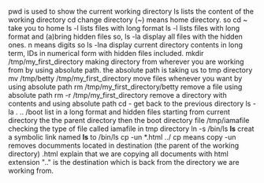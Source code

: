 pwd is used to show the current working directory
ls lists the content of the working directory
cd change directory (~) means home directory. so cd ~ take you to home
ls -l lists files with long format
ls -l lists files with long format and (a)bring hidden files so, ls -la display all files with the hidden ones.
n means digits so ls -lna display current directory contents in long term, IDs in numerical form with hidden files included.
mkdir /tmp/my_first_directory making directory from wherever you are working from by using absolute path. the absolute path is taking us to tmp directory
mv /tmp/betty /tmp/my_first_directory move files whenever you want by using absolute path
rm /tmp/my_first_directory/betty remove a file using absolute path
rm -r /tmp/my_first_directory remove a directory with contents and using absolute path
cd - get back to the previous directory
ls -la . .. /boot list in a long format and hidden files starting from current directory the the parent directory then the boot directory
file /tmp/iamafile checking the type of file called iamafile in tmp directory
ln -s /bin/ls __ls__ creat a symbolic link named __ls__ to /bin/ls
cp -un *.html ../ cp means copy -un removes documments located in destination (the parent of the working directory) .html explain that we are copying all documents with html extension ".." is the destination which is back from the directory we are working from.
